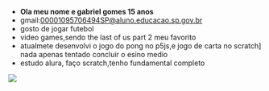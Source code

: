 - **Ola meu nome e gabriel gomes 15 anos**
- gmail:00001095706494SP@aluno.educacao.sp.gov.br
- gosto de jogar futebol
- video games,sendo the last of us part 2 meu favorito
- atualmete desenvolvi o jogo do pong no p5js,e jogo de carta no scratch] nada apenas tentado concluir o esino medio
- estudo alura, faço scratch,tenho fundamental completo

![](https://encrypted-tbn0.gstatic.com/images?q=tbn:ANd9GcSVMUJLxCL2eJwzB9ae1I2V6vOcc4tLCnngEw&s) 

